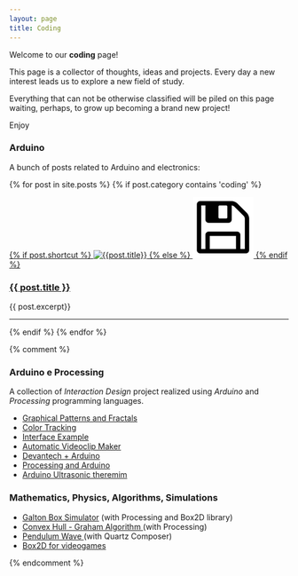 ```yaml
---
layout: page
title: Coding
---
```


Welcome to our **coding** page!

This page is a collector of thoughts, ideas and projects. Every day a new interest leads us to explore a new field of study.

Everything that can not be otherwise classified will be piled on this page waiting, perhaps, to grow up becoming a brand new project!


Enjoy

### Arduino
A bunch of posts related to Arduino and electronics:

{% for post in site.posts %}
{% if post.category contains 'coding' %}

<div>

<a href="{{post.url}}">
{% if post.shortcut %}
<img src="/assets/images/shortcuts/{{post.shortcut}}" alt="{{post.title}}" class="shortcut-image"/>
{% else %}
<img src="/assets/images/shortcuts/shortcut-default-coding.png" alt="{{post.title}}" class="shortcut-image"/>
{% endif %}
</a>

<h3 class="post-title"><a href="{{post.url}}">{{ post.title }}</a></h3>
{{ post.excerpt}}

<hr class="clear" />

</div>

{% endif %}
{% endfor %}



{% comment %}
### Arduino e Processing
A collection of _Interaction Design_ project realized using _Arduino_ and _Processing_ programming languages.

<ul>
<li><a href="#patterns-frattali">Graphical Patterns and Fractals</a> </li>
<li><a href="#color-tracking">Color Tracking</a> </li>
<li><a href="#interfaccia">Interface Example</a></li>
<li><a href="#videoclip-maker">Automatic Videoclip Maker</a></li>
<li><a href="#devantech-arduino">Devantech + Arduino</a></li>
<li><a href="#processing-arduino">Processing and Arduino</a></li>
<li><a href="#arduino-ultrasonic-theremin">Arduino Ultrasonic theremim</a></li>
</ul>    

### Mathematics, Physics, Algorithms, Simulations

<ul>
<li><a href="#galton-box">Galton Box Simulator</a> (with Processing and Box2D library)</li>
<li><a href="#convex-hull">Convex Hull - Graham Algorithm </a> (with Processing)</li>
<li><a href="#pendulum">Pendulum Wave </a> (with Quartz Composer)</li>
<li><a href="#libreria-box2d">Box2D for videogames</a></li>
</ul>   
{% endcomment %}
